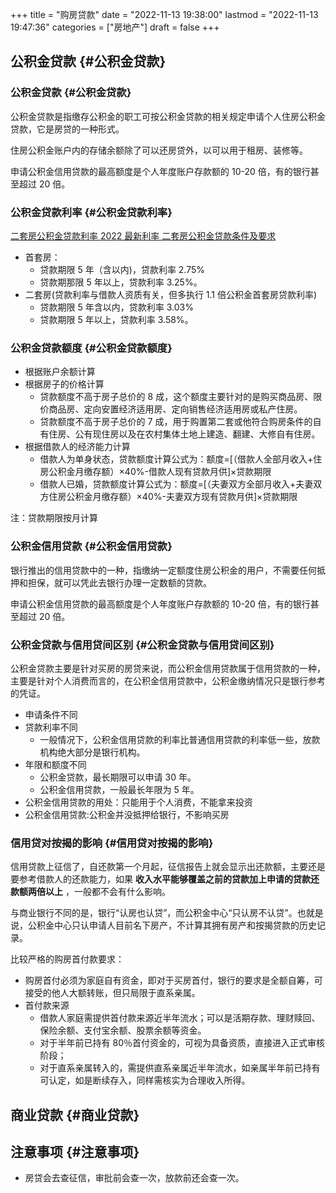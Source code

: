 +++
title = "购房贷款"
date = "2022-11-13 19:38:00"
lastmod = "2022-11-13 19:47:36"
categories = ["房地产"]
draft = false
+++

## 公积金贷款 {#公积金贷款}


### 公积金贷款 {#公积金贷款}

公积金贷款是指缴存公积金的职工可按公积金贷款的相关规定申请个人住房公积金贷款，它是房贷的一种形式。

住房公积金账户内的存储余额除了可以还房贷外，以可以用于租房、装修等。

申请公积金信用贷款的最高额度是个人年度账户存款额的 10-20 倍，有的银行甚至超过 20 倍。


### 公积金贷款利率 {#公积金贷款利率}

[二套房公积金贷款利率 2022 最新利率 二套房公积金贷款条件及要求](https://www.vku6.com/life/4164.html)

-   首套房：
    -   贷款期限 5 年（含以内)，贷款利率 2.75%
    -   贷款期那限 5 年以上，贷款利率 3.25%。
-   二套房(贷款利率与借款人资质有关，但多执行 1.1 倍公积金首套房贷款利率)
    -   贷款期限 5 年含以内，贷款利率 3.03%
    -   贷款期限 5 年以上，贷款利率 3.58%。


### 公积金贷款额度 {#公积金贷款额度}

-   根据账户余额计算
-   根据房子的价格计算
    -   贷款额度不高于房子总价的 8 成，这个额度主要针对的是购买商品房、限价商品房、定向安置经济适用房、定向销售经济适用房或私产住房。
    -   贷款额度不高于房子总价的 7 成，用于购置第二套或他符合购房条件的自有住房、公有现住房以及在农村集体土地上建造、翻建、大修自有住房。
-   根据借款人的经济能力计算
    -   借款人为单身状态，贷款额度计算公式为：额度=[（借款人全部月收入+住房公积金月缴存额）×40%-借款人现有贷款月供]×贷款期限
    -   借款人已婚，贷款额度计算公式为：额度=[（夫妻双方全部月收入+夫妻双方住房公积金月缴存额）×40%-夫妻双方现有贷款月供]×贷款期限

注：贷款期限按月计算


### 公积金信用贷款 {#公积金信用贷款}

银行推出的信用贷款中的一种，指缴纳一定额度住房公积金的用户，不需要任何抵押和担保，就可以凭此去银行办理一定数额的贷款。

申请公积金信用贷款的最高额度是个人年度账户存款额的 10-20 倍，有的银行甚至超过 20 倍。


### 公积金贷款与信用贷间区别 {#公积金贷款与信用贷间区别}

公积金贷款主要是针对买房的房贷来说，而公积金信用贷款属于信用贷款的一种，主要是针对个人消费而言的，在公积金信用贷款中，公积金缴纳情况只是银行参考的凭证。

-   申请条件不同
-   贷款利率不同
    -   一般情况下，公积金信用贷款的利率比普通信用贷款的利率低一些，放款机构绝大部分是银行机构。
-   年限和额度不同
    -   公积金贷款，最长期限可以申请 30 年。
    -   公积金信用贷款，一般最长年限为 5 年。
-   公积金信用贷款的用处：只能用于个人消费，不能拿来投资
-   公积金信用贷款:公积金并没抵押给银行，不影响买房


### 信用贷对按揭的影响 {#信用贷对按揭的影响}

信用贷款上征信了，自还款第一个月起，征信报告上就会显示出还款额，主要还是要参考借款人的还款能力，如果 **收入水平能够覆盖之前的贷款加上申请的贷款还款额两倍以上** ，一般都不会有什么影响。

与商业银行不同的是，银行“认房也认贷”，而公积金中心“只认房不认贷”。也就是说，公积金中心只认申请人目前名下房产，不计算其拥有房产和按揭贷款的历史记录。

比较严格的购房首付款要求：

-   购房首付必须为家庭自有资金，即对于买房首付，银行的要求是全额自筹，可接受的他人大额转账，但只局限于直系亲属。
-   首付款来源
    -   借款人家庭需提供首付款来源近半年流水；可以是活期存款、理财赎回、保险余额、支付宝余额、股票余额等资金。
    -   对于半年前已持有 80％首付资金的，可视为具备资质，直接进入正式审核阶段；
    -   对于直系亲属转入的，需提供直系亲属近半年流水，如亲属半年前已持有可认定，如是断续存入，同样需核实为合理收入所得。


## 商业贷款 {#商业贷款}


## 注意事项 {#注意事项}

-   房贷会去查征信，审批前会查一次，放款前还会查一次。